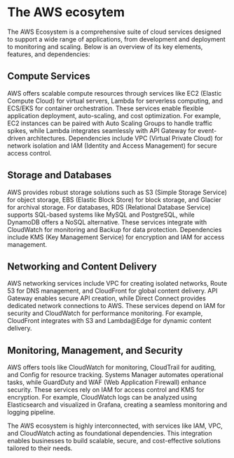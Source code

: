# The AWS ecosytem

The AWS Ecosystem is a comprehensive suite of cloud services designed to support a wide range of applications, from development and deployment to monitoring and scaling. Below is an overview of its key elements, features, and dependencies:

## Compute Services
AWS offers scalable compute resources through services like EC2 (Elastic Compute Cloud) for virtual servers, Lambda for serverless computing, and ECS/EKS for container orchestration. These services enable flexible application deployment, auto-scaling, and cost optimization. For example, EC2 instances can be paired with Auto Scaling Groups to handle traffic spikes, while Lambda integrates seamlessly with API Gateway for event-driven architectures. Dependencies include VPC (Virtual Private Cloud) for network isolation and IAM (Identity and Access Management) for secure access control.

##  Storage and Databases 
AWS provides robust storage solutions such as S3 (Simple Storage Service) for object storage, EBS (Elastic Block Store) for block storage, and Glacier for archival storage. For databases, RDS (Relational Database Service) supports SQL-based systems like MySQL and PostgreSQL, while DynamoDB offers a NoSQL alternative. These services integrate with CloudWatch for monitoring and Backup for data protection. Dependencies include KMS (Key Management Service) for encryption and IAM for access management.

##  Networking and Content Delivery
AWS networking services include VPC for creating isolated networks, Route 53 for DNS management, and CloudFront for global content delivery. API Gateway enables secure API creation, while Direct Connect provides dedicated network connections to AWS. These services depend on IAM for security and CloudWatch for performance monitoring. For example, CloudFront integrates with S3 and Lambda@Edge for dynamic content delivery.

## Monitoring, Management, and Security
AWS offers tools like CloudWatch for monitoring, CloudTrail for auditing, and Config for resource tracking. Systems Manager automates operational tasks, while GuardDuty and WAF (Web Application Firewall) enhance security. These services rely on IAM for access control and KMS for encryption. For example, CloudWatch logs can be analyzed using Elasticsearch and visualized in Grafana, creating a seamless monitoring and logging pipeline.

The AWS ecosystem is highly interconnected, with services like IAM, VPC, and CloudWatch acting as foundational dependencies. This integration enables businesses to build scalable, secure, and cost-effective solutions tailored to their needs.

